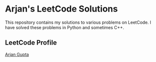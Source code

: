 # Arjan's LeetCode Solutions

This repository contains my solutions to various problems on LeetCode. I have solved these problems in Python and sometimes C++.

## LeetCode Profile
[Arjan Gupta](https://leetcode.com/arjan/)
